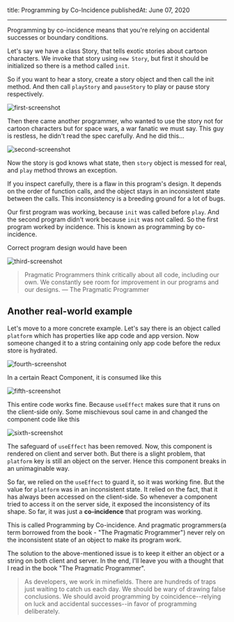 title: Programming by Co-Incidence
publishedAt: June 07, 2020

---

Programming by co-incidence means that you're relying on accidental successes or boundary conditions.

Let's say we have a class Story, that tells exotic stories about cartoon characters.
We invoke that story using `new Story`, but first it should be initialized so there is a method called `init`.

So if you want to hear a story, create a story object and then call the init method.
And then call `playStory` and `pauseStory` to play or pause story respectively.

![first-screenshot](https://res.cloudinary.com/ddbxa4afa/image/upload/v1590501249/blog/carbon.png)

Then there came another programmer, who wanted to use the story not for cartoon characters but for space wars, a war fanatic we must say. This guy is restless, he didn't read the spec carefully. And he did this...

![second-screenshot](https://res.cloudinary.com/ddbxa4afa/image/upload/v1590501249/blog/carbon-1.png)

Now the story is god knows what state, then `story` object is messed for real, and `play` method throws an exception.

If you inspect carefully, there is a flaw in this program's design. It depends on the order of function calls,
and the object stays in an inconsistent state between the calls. This inconsistency is a breeding ground for a lot of bugs.

Our first program was working, because `init` was called before `play`. And the second program didn't work because `init` was not called. So the first program worked by incidence. This is known as programming by co-incidence.

Correct program design would have been

![third-screenshot](https://res.cloudinary.com/ddbxa4afa/image/upload/v1590501249/blog/carbon-2.png)

> Pragmatic Programmers think critically about all code, including our own. We constantly see room for improvement in our programs and our designs. 
> — The Pragmatic Programmer

## Another real-world example

Let's move to a more concrete example. Let's say there is an object called `platform` which has properties like app code and app version. Now someone changed it to a string containing only app code before the redux store is hydrated.

![fourth-screenshot](https://res.cloudinary.com/ddbxa4afa/image/upload/v1590501249/blog/carbon-6.png)

In a certain React Component, it is consumed like this

![fifth-screenshot](https://res.cloudinary.com/ddbxa4afa/image/upload/v1590501249/blog/carbon-7.png)

This entire code works fine. Because `useEffect` makes sure that it runs on the client-side only.
Some mischievous soul came in and changed the component code like this

![sixth-screenshot](https://res.cloudinary.com/ddbxa4afa/image/upload/v1590501249/blog/carbon-8.png)

The safeguard of `useEffect` has been removed. Now, this component is rendered on client and server both.
But there is a slight problem, that `platform` key is still an object on the server. Hence this component breaks in an unimaginable way.

So far, we relied on the `useEffect` to guard it, so it was working fine. But the value for `platform` was in an inconsistent state. It relied on the fact, that it has always been accessed on the client-side. So whenever a component tried to access it on the server side, it exposed the inconsistency of its shape. So far, it was just a **co-incidence** that program was working.

This is called Programming by Co-incidence. And pragmatic programmers(a term borrowed from the book - "The Pragmatic Programmer") never rely on the inconsistent state of an object to make its program work.

The solution to the above-mentioned issue is to keep it either an object or a string on both client and server.
In the end, I'll leave you with a thought that I read in the book "The Pragmatic Programmer".

> As developers, we work in minefields. There are hundreds of traps just waiting to catch us each day. We should be wary of drawing false conclusions. We should avoid programming by coincidence--relying on luck and accidental successes--in favor of programming deliberately.
